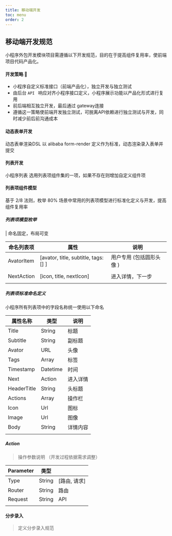 ```yaml
---
title: 移动端开发
toc: menu
order: 2
---
```

## 移动端开发规范

小程序外包开发模块项目需遵循以下开发规范，目的在于提高组件复用率，使前端项目代码产品化。



#### 开发策略 🚩

- 小程序自定义标准接口（前端产品化），独立开发与独立测试
- 由后台 `API ` 响应对齐小程序接口定义，小程序展示功能以产品化形式进行复用
- 前后端相互独立开发，最后通过 gateway连接
- 遵循这一策略使前端开发独立测试，可脱离API依赖进行独立测试与开发，同时减少前后前沟通成本



####  动态表单开发

动态表单渲染DSL 以 alibaba form-render 定义作为标准，动态渲染录入表单并提交



#### 列表开发  

小程序列表 选用列表项组件集的一项，如果不存在则增加自定义组件项



#### 列表项组件模型

基于 2/8 法则，枚举 80% 场景中常用的列表项模型进行标准化定义与开发，提高组件复用率



##### 列表项模型枚举

| 命名固定，布局可变

| 命名列表项 | 属性                                 | 说明                     |
| ---------- | ------------------------------------ | ------------------------ |
| AvatorItem | [avator, title, subtitle,  tags:[] ] | 用户专用 (包括圆形头像 ) |
|            |                                      |                          |
| NextAction | [icon, title,  nextIcon]             | 进入详情，下一步         |
|            |                                      |                          |



##### 列表项标准命名定义

小程序所有列表项中的字段名称统一使用以下命名

| 属性名称    | 类型     | 说明     |
| ----------- | -------- | -------- |
| Title       | String   | 标题     |
| Subtitle    | String   | 副标题   |
| Avator      | URL      | 头像     |
| Tags        | Array    | 标签     |
| Timestamp   | Datetime | 时间     |
| Next        | Action   | 进入详情 |
| HeaderTitle | String   | 头标题   |
| Actions     | Array    | 操作栏   |
| Icon        | Url      | 图标     |
| Image       | Url      | 图像     |
| Body        | String   | 详情内容 |
|             |          |          |



##### Action 

> 操作参数说明 （开发过程依据需求调整）

| Parameter | 类型   |               |
| --------- | ------ | ------------- |
| Type      | String | [路由,  请求] |
| Router    | String | 路由          |
| Request   | String | API           |
|           |        |               |



#### 分步录入

> 定义分步录入规范